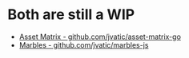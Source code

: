# Both are still a WIP

- [Asset Matrix - github.com/jvatic/asset-matrix-go](https://github.com/jvatic/asset-matrix-go)
- [Marbles - github.com/jvatic/marbles-js](https://github.com/jvatic/marbles-js)
